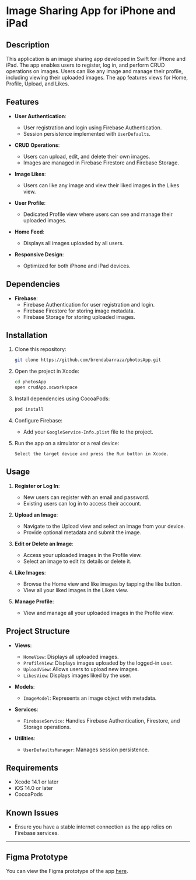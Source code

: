 # Image Sharing App for iPhone and iPad

## Description
This application is an image sharing app developed in Swift for iPhone and iPad. The app enables users to register, log in, and perform CRUD operations on images. Users can like any image and manage their profile, including viewing their uploaded images. The app features views for Home, Profile, Upload, and Likes.

## Features
- **User Authentication**:
  - User registration and login using Firebase Authentication.
  - Session persistence implemented with `UserDefaults`.

- **CRUD Operations**:
  - Users can upload, edit, and delete their own images.
  - Images are managed in Firebase Firestore and Firebase Storage.

- **Image Likes**:
  - Users can like any image and view their liked images in the Likes view.

- **User Profile**:
  - Dedicated Profile view where users can see and manage their uploaded images.

- **Home Feed**:
  - Displays all images uploaded by all users.

- **Responsive Design**:
  - Optimized for both iPhone and iPad devices.

## Dependencies
- **Firebase**:
  - Firebase Authentication for user registration and login.
  - Firebase Firestore for storing image metadata.
  - Firebase Storage for storing uploaded images.

## Installation
1. Clone this repository:
   ```bash
   git clone https://github.com/brendabarraza/photosApp.git
   ```

2. Open the project in Xcode:
   ```bash
   cd photosApp
   open crudApp.xcworkspace
   ```

3. Install dependencies using CocoaPods:
   ```bash
   pod install
   ```

4. Configure Firebase:
   - Add your `GoogleService-Info.plist` file to the project.

5. Run the app on a simulator or a real device:
   ```
   Select the target device and press the Run button in Xcode.
   ```

## Usage
1. **Register or Log In**:
   - New users can register with an email and password.
   - Existing users can log in to access their account.

2. **Upload an Image**:
   - Navigate to the Upload view and select an image from your device.
   - Provide optional metadata and submit the image.

3. **Edit or Delete an Image**:
   - Access your uploaded images in the Profile view.
   - Select an image to edit its details or delete it.

4. **Like Images**:
   - Browse the Home view and like images by tapping the like button.
   - View all your liked images in the Likes view.

5. **Manage Profile**:
   - View and manage all your uploaded images in the Profile view.

## Project Structure
- **Views**:
  - `HomeView`:
    Displays all uploaded images.
  - `ProfileView`:
    Displays images uploaded by the logged-in user.
  - `UploadView`:
    Allows users to upload new images.
  - `LikesView`:
    Displays images liked by the user.

- **Models**:
  - `ImageModel`:
    Represents an image object with metadata.

- **Services**:
  - `FirebaseService`:
    Handles Firebase Authentication, Firestore, and Storage operations.

- **Utilities**:
  - `UserDefaultsManager`:
    Manages session persistence.

## Requirements
- Xcode 14.1 or later
- iOS 14.0 or later
- CocoaPods

## Known Issues
- Ensure you have a stable internet connection as the app relies on Firebase services.

---

## Figma Prototype

You can view the Figma prototype of the app [here](https://www.figma.com/proto/aCtVNm5U7a7kZBKAJvdYQa/Untitled?node-id=21-132&node-type=canvas&t=JXzKPO1V5GT5zesk-1&scaling=scale-down&content-scaling=fixed&page-id=5%3A12&starting-point-node-id=21%3A132).





